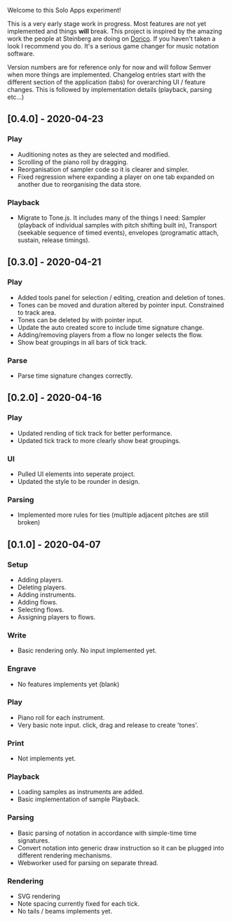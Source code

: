 Welcome to this Solo Apps experiment!

This is a very early stage work in progress. Most features are not yet implemented and things **will** break. This project is inspired by the amazing work the people at Steinberg are doing on [Dorico](https://new.steinberg.net/dorico/). If you haven't taken a look I recommend you do. It's a serious game changer for music notation software.

Version numbers are for reference only for now and will follow Semver when more things are implemented. Changelog entries start with the different section of the application (tabs) for overarching UI / feature changes. This is followed by implementation details (playback, parsing etc...)

## [0.4.0] - 2020-04-23
### Play
- <label type="feature"></label> Auditioning notes as they are selected and modified.
- <label type="feature"></label> Scrolling of the piano roll by dragging.
- <label type="changed"></label> Reorganisation of sampler code so it is clearer and simpler.
- <label type="fixed"></label> Fixed regression where expanding a player on one tab expanded on another due to reorganising the data store.

### Playback
- <label type="changed"></label> Migrate to Tone.js. It includes many of the things I need: Sampler (playback of individual samples with pitch shifting built in), Transport (seekable sequence of timed events), envelopes (programatic attach, sustain, release timings).

## [0.3.0] - 2020-04-21
### Play
- <label type="feature"></label> Added tools panel for selection / editing, creation and deletion of tones.
- <label type="feature"></label> Tones can be moved and duration altered by pointer input. Constrained to track area.
- <label type="feature"></label> Tones can be deleted by with pointer input.
- <label type="changed"></label> Update the auto created score to include time signature change.
- <label type="fixed"></label> Adding/removing players from a flow no longer selects the flow.
- <label type="fixed"></label> Show beat groupings in all bars of tick track.

### Parse
- <label type="fixed"></label> Parse time signature changes correctly.

## [0.2.0] - 2020-04-16
### Play
- <label type="changed"></label> Updated rending of tick track for better performance.
- <label type="changed"></label> Updated tick track to more clearly show beat groupings.

### UI
- <label type="changed"></label> Pulled UI elements into seperate project.
- <label type="changed"></label> Updated the style to be rounder in design.

### Parsing
- <label type="changed"></label> Implemented more rules for ties (multiple adjacent pitches are still broken)

## [0.1.0] - 2020-04-07
### Setup
- <label type="feature"></label> Adding players.
- <label type="feature"></label> Deleting players.
- <label type="feature"></label> Adding instruments.
- <label type="feature"></label> Adding flows.
- <label type="feature"></label> Selecting flows.
- <label type="feature"></label> Assigning players to flows.

### Write
- <label type="feature"></label> Basic rendering only. No input implemented yet.

### Engrave
- <label type="feature"></label> No features implements yet (blank)

### Play
- <label type="feature"></label> Piano roll for each instrument.
- <label type="feature"></label> Very basic note input. click, drag and release to create 'tones'.

### Print
- <label type="feature"></label> Not implements yet.

### Playback
- <label type="feature"></label> Loading samples as instruments are added.
- <label type="feature"></label> Basic implementation of sample Playback.

### Parsing
- <label type="feature"></label> Basic parsing of notation in accordance with simple-time time signatures.
- <label type="feature"></label> Convert notation into generic draw instruction so it can be plugged into different rendering mechanisms.
- <label type="feature"></label> Webworker used for parsing on separate thread.

### Rendering
- <label type="feature"></label> SVG rendering
- <label type="feature"></label> Note spacing currently fixed for each tick. 
- <label type="feature"></label> No tails / beams implements yet.